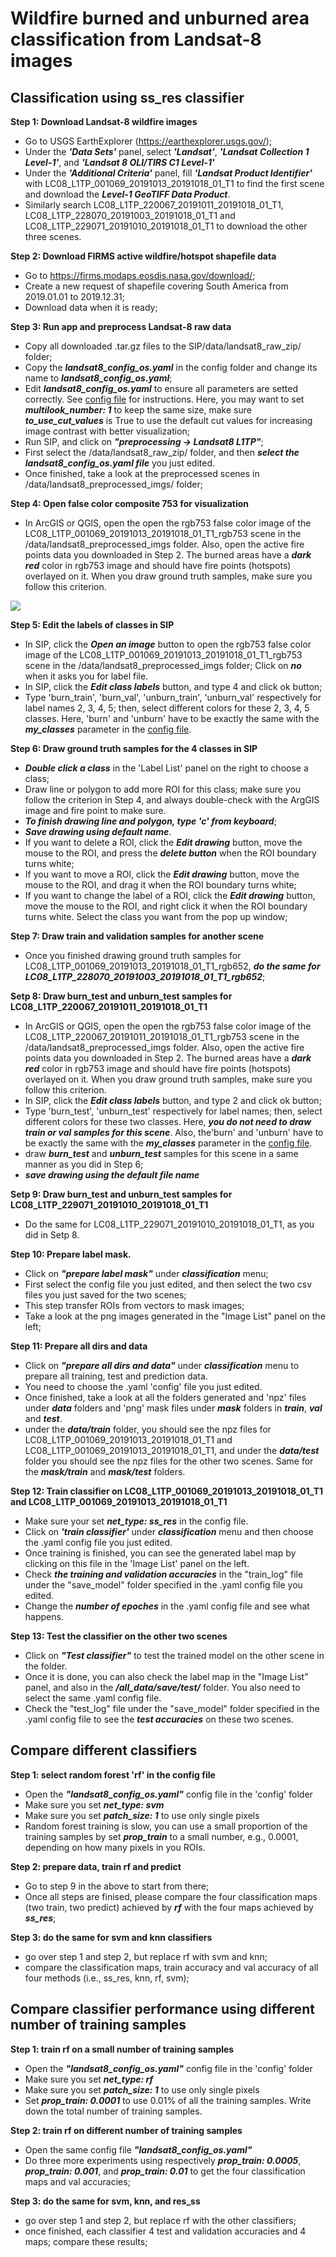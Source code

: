 # Wildfire burned and unburned area classification from Landsat-8 images
## Classification using ss_res classifier

**Step 1: Download Landsat-8 wildfire images**
- Go to USGS EarthExplorer (https://earthexplorer.usgs.gov/);
- Under the ***'Data Sets'*** panel, select ***'Landsat'***, ***'Landsat Collection 1 Level-1'***, and ***'Landsat 8 OLI/TIRS C1 Level-1'***
- Under the ***'Additional Criteria'*** panel, fill ***'Landsat Product Identifier'*** with LC08_L1TP_001069_20191013_20191018_01_T1 to find the first scene and download the ***Level-1 GeoTIFF Data Product***. 
- Similarly search LC08_L1TP_220067_20191011_20191018_01_T1, LC08_L1TP_228070_20191003_20191018_01_T1 and LC08_L1TP_229071_20191010_20191018_01_T1 to download the other three scenes. 

**Step 2: Download FIRMS active wildfire/hotspot shapefile data**
- Go to https://firms.modaps.eosdis.nasa.gov/download/;
- Create a new request of shapefile covering South America from 2019.01.01 to 2019.12.31; 
- Download data when it is ready;

**Step 3: Run app and preprocess Landsat-8 raw data** 
- Copy all downloaded .tar.gz files to the SIP/data/landsat8_raw_zip/ folder;
- Copy the ***landsat8_config_os.yaml*** in the config folder and change its name to ***landsat8_config_os.yaml***;
- Edit ***landsat8_config_os.yaml*** to ensure all parameters are setted correctly. See [config file](config_file.md) for instructions. Here, you may want to set ***multilook_number: 1*** to keep the same size, make sure ***to_use_cut_values*** is True to use the default cut values for increasing image contrast with better visualization;
- Run SIP, and click on ***"preprocessing -> Landsat8 L1TP"***;
- First select the /data/landsat8_raw_zip/ folder, and then ***select the landsat8_config_os.yaml file*** you just edited. 
- Once finished, take a look at the preprocessed scenes in /data/landsat8_preprocessed_imgs/ folder;

**Step 4: Open false color composite 753 for visualization**

- In ArcGIS or QGIS, open the open the rgb753 false color image of the LC08_L1TP_001069_20191013_20191018_01_T1_rgb753 scene in the /data/landsat8_preprocessed_imgs folder. Also, open the active fire points data you downloaded in Step 2. The burned areas have a ***dark red*** color in rgb753 image and should have fire points (hotspots) overlayed on it. When you draw ground truth samples, make sure you follow this criterion.

![](../pics/ba1.gif)


**Step 5: Edit the labels of classes in SIP**
- In SIP, click the ***Open an image*** button to open the rgb753 false color image of the LC08_L1TP_001069_20191013_20191018_01_T1_rgb753 scene in the /data/landsat8_preprocessed_imgs folder; Click on ***no*** when it asks you for label file. 
- In SIP, click the ***Edit class labels*** button, and type 4 and click ok button; 
- Type 'burn_train', 'burn_val', 'unburn_train', 'unburn_val' respectively for label names 2, 3, 4, 5; then, select different colors for these 2, 3, 4, 5 classes. Here, 'burn' and 'unburn' have to be exactly the same with the ***my_classes*** parameter in the [config file](config_file.md). 

**Step 6: Draw ground truth samples for the 4 classes in SIP**  
- ***Double click a class*** in the 'Label List' panel on the right to choose a class; 
- Draw line or polygon to add more ROI for this class; make sure you follow the criterion in Step 4, and always double-check with the ArgGIS image and fire point to make sure. 
- ***To finish drawing line and polygon, type 'c' from keyboard***;
- ***Save drawing using default name***.
- If you want to delete a ROI, click the ***Edit drawing*** button, move the mouse to the ROI, and press the ***delete button*** when the ROI boundary turns white;
- If you want to move a ROI, click the ***Edit drawing*** button, move the mouse to the ROI, and drag it when the ROI boundary turns white; 
- If you want to change the label of a ROI, click the ***Edit drawing*** button, move the mouse to the ROI, and right click it when the ROI boundary turns white. Select the class you want from the pop up window;
 
**Step 7: Draw train and validation samples for another scene** 
- Once you finished drawing ground truth samples for LC08_L1TP_001069_20191013_20191018_01_T1_rgb652, ***do the same for LC08_L1TP_228070_20191003_20191018_01_T1_rgb652***;


**Setp 8: Draw burn_test and unburn_test samples for LC08_L1TP_220067_20191011_20191018_01_T1**
- In ArcGIS or QGIS, open the open the rgb753 false color image of the LC08_L1TP_220067_20191011_20191018_01_T1_rgb753 scene in the /data/landsat8_preprocessed_imgs folder. Also, open the active fire points data you downloaded in Step 2. The burned areas have a ***dark red*** color in rgb753 image and should have fire points (hotspots) overlayed on it. When you draw ground truth samples, make sure you follow this criterion.
- In SIP, click the ***Edit class labels*** button, and type 2 and click ok button; 
- Type 'burn_test', 'unburn_test' respectively for label names; then, select different colors for these two classes. Here, ***you do not need to draw train or val samples for this scene***. Also, the'burn' and 'unburn' have to be exactly the same with the ***my_classes*** parameter in the [config file](config_file.md). 
- draw ***burn_test*** and ***unburn_test*** samples for this scene in a same manner as you did in Step 6;
- ***save drawing using the default file name***

**Setp 9: Draw burn_test and unburn_test samples for LC08_L1TP_229071_20191010_20191018_01_T1**
- Do the same for LC08_L1TP_229071_20191010_20191018_01_T1, as you did in Setp 8. 

**Step 10: Prepare label mask.** 
- Click on ***"prepare label mask"*** under ***classification*** menu;
- First select the config file you just edited, and then select the two csv files you just saved for the two scenes;
- This step transfer ROIs from vectors to mask images;
- Take a look at the png images generated in the "Image List" panel on the left;

**Step 11: Prepare all dirs and data** 
- Click on ***"prepare all dirs and data"*** under ***classification*** menu to prepare all training, test and prediction data. 
- You need to choose the .yaml 'config' file you just edited. 
- Once finished, take a look at all the folders generated and 'npz' files under ***data*** folders and 'png' mask files under ***mask*** folders in ***train***, ***val*** and ***test***.  
- under the ***data/train*** folder, you should see the npz files for LC08_L1TP_001069_20191013_20191018_01_T1 and LC08_L1TP_001069_20191013_20191018_01_T1, and under the ***data/test*** folder you should see the npz files for the other two scenes. Same for the ***mask/train*** and ***mask/test*** folders. 

**Step 12: Train classifier on LC08_L1TP_001069_20191013_20191018_01_T1 and LC08_L1TP_001069_20191013_20191018_01_T1** 
- Make sure your set ***net_type: ss_res*** in the config file. 
- Click on ***'train classifier'*** under ***classification*** menu and then choose the .yaml config file you just edited. 
- Once training is finished, you can see the generated label map by clicking on this file in the 'Image List' panel on the left. 
- Check ***the training and validation accuracies*** in the "train_log" file under the "save_model" folder specified in the .yaml config file you edited. 
- Change the ***number of epoches*** in the .yaml config file and see what happens. 

**Step 13: Test the classifier on the other two scenes** 
- Click on ***"Test classifier"*** to test the trained model on the other scene in the folder.
- Once it is done, you can also check the label map in the "Image List" panel, and also in the ***/all_data/save/test/*** folder. You also need to select the same .yaml config file.
- Check the "test_log" file under the "save_model" folder specified in the .yaml config file to see the ***test accuracies*** on these two scenes.  

## Compare different classifiers

**Step 1: select random forest 'rf' in the config file**
- Open the ***"landsat8_config_os.yaml"*** config file in the 'config' folder
- Make sure you set ***net_type: svm***
- Make sure you set ***patch_size: 1*** to use only single pixels
- Random forest training is slow, you can use a small proportion of the training samples by set ***prop_train*** to a small number, e.g., 0.0001, depending on how many pixels in you ROIs. 
 

**Step 2: prepare data, train rf and predict**
- Go to step 9 in the above to start from there; 
- Once all steps are finised, please compare the four classification maps (two train, two predict) achieved by ***rf*** with the four maps achieved by ***ss_res***;

**Step 3: do the same for svm and knn classifiers**
- go over step 1 and step 2, but replace rf with svm and knn;
- compare the classification maps, train accuracy and val accuracy of all four methods (i.e., ss_res, knn, rf, svm);


## Compare classifier performance using different number of training samples

**Step 1: train rf on a small number of training samples**
- Open the ***"landsat8_config_os.yaml"*** config file in the 'config' folder
- Make sure you set ***net_type: rf***
- Make sure you set ***patch_size: 1*** to use only single pixels
- Set ***prop_train: 0.0001*** to use 0.01% of all the training samples. Write down the total number of training samples. 

**Step 2: train rf on different number of training samples**
- Open the same config file ***"landsat8_config_os.yaml"*** 
- Do three more experiments using respectively ***prop_train: 0.0005***, ***prop_train: 0.001***, and ***prop_train: 0.01*** to get the four classification maps and val accuracies;

**Step 3: do the same for svm, knn, and res_ss**
- go over step 1 and step 2, but replace rf with the other classifiers;
- once finished, each classifier 4 test and validation accuracies and 4 maps; compare these results;

